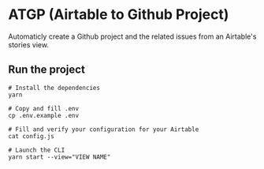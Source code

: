 # ATGP (Airtable to Github Project)

Automaticly create a Github project and the related issues from an Airtable's stories view.

## Run the project

```
# Install the dependencies
yarn

# Copy and fill .env
cp .env.example .env

# Fill and verify your configuration for your Airtable
cat config.js

# Launch the CLI
yarn start --view="VIEW NAME"
```
